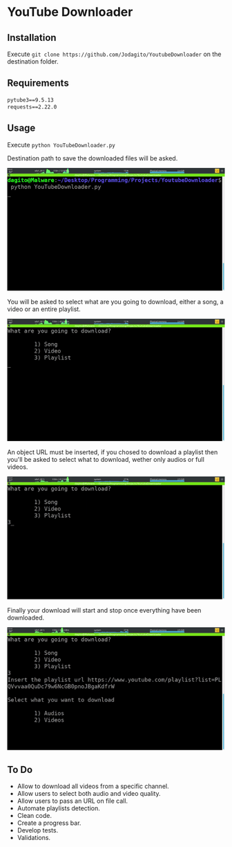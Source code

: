# YouTube Downloader

## Installation

Execute ```git clone https://github.com/Jodagito/YoutubeDownloader``` on the destination folder.

## Requirements
    pytube3==9.5.13
    requests==2.22.0

## Usage

Execute ```python YouTubeDownloader.py```

Destination path to save the downloaded files will be asked.

![Destination folder](res/1.gif "Destination folder")

You will be asked to select what are you going to download, either a song, a video or an entire playlist.

![What are you going to download?](res/2.gif "What are you going to download?")

An object URL must be inserted, if you chosed to download a playlist then you'll be asked to select what to download, wether only audios or full videos.

![File URL](res/3.gif "File URL")

Finally your download will start and stop once everything have been downloaded.

![Download start](res/4.gif "Download start")

## To Do

- Allow to download all videos from a specific channel.
- Allow users to select both audio and video quality.
- Allow users to pass an URL on file call.
- Automate playlists detection.
- Clean code.
- Create a progress bar.
- Develop tests.
- Validations.

